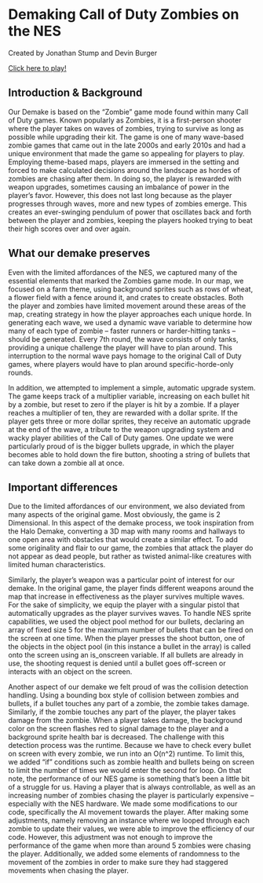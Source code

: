 # Demaking Call of Duty Zombies on the NES

Created by Jonathan Stump and Devin Burger

[Click here to play!](https://8bitworkshop.com/v3.11.0/player.html?p=nes&r=TFpHAACgEAAAJxnGIqjQAbZ6t7pORVMaAgEAugd4ov%2Ba6I4BII4QQI4AICwCukIQ%2B7qDqUCNF0CpP40GII4GIKkPoiCNByDK0PqKoCCMBiC3DqAQtwno0PqI0PeKlQCdAAGdAAKdAAOdAASdAAWdAAadAAfo0OapBCB5giBOgiCugiAqrCBYqKkAhSKpCIUjIPSEqUyFFKkQhRWpgoUWqYCFEI0AIKkGhRKlAcUB8PyiNKAYytD9iND6rQIgKYCFACCAgqkAjQUgukIDIExWpkiKSJhIpRIpGNADTOaBqQKNFEClB7cEwIGiAIYHegayrMABsQiNByCqrMG3wazCuuXDuuSOtwPFt8Osxrrlx3oIE8m3w6zKuuXLeggTzbfDrM665c96CBPRAbEKt0vSuuXTuuS3U9W3w6zWuuXXeggT2bfDrNq65dt6CBPdt8Os3rrl37rkpQPwC6kAhQOlBvADIIODqQCNeiOUpQyNBSClDbqCeiJOpRKNASDmAeYCpQLJBtAEtykCIBQAaKhoqmhAeiM%2Bqf9M%2BYGFFYYWYIUXhhiiAKkghRmgALEXncAB6MjGGdD15gd6BhIQ0OS3ghCK0NuFFyCWqikfqqW3YbcbqQ%2BiALdr4CDQ%2BIYHYKq9IoSFCr0rhIULhXoFBgi3Rgm3BiBdgopMa4KlEinnhRJM8LcBCRh6BgEI0PW6oRDQ74USYKUAogBgpRC6gYUQYKIAqf%2BdAALougHQ92AKugIpIIUXpRAp3wUXtxiqqfB6CBepAYUDekRDpQDwBqUCyQXw%2BnoJDWCFF4rQDqUXyfCwCIUNqQCFF%2FALOKUX6fC3BQKFFyDaqIUMiikBBRd6A1j8egNYKQEKCgq3iPd6CAi3ye%2B3iXoiErdyGYYaoACxGY0HIOYZ0ALmGqUX0ALGGMYXpRcFGNDnYIUEhgUFBYUGt4G3IQTIyUCwEo0GILcCuqUHIEyFg6qlEOCAkAjg%2F%2FAqCQTQAin7jQAgiil6QtF6ByGqt%2BXK0Pd6I%2BK3LWCOeiP7YLcOYHoCgSCWqqYa8AyiALef%2BsYa0PamGfAGt8ZgCQDwAqkEegO7%2B3oCu7c8YKUBogBgqiDwgrdZNERUZHSElKS0hLoGD7odug0AAQIDBAUGBwgJCgsMtwgQERITFBUWFxgZGhscAAAAECEiIyQlJicoKSorLBAQEDAxMjM0NTY3ODk6OzwgICAwuh26DaAA8AepAKKFTBUDYKIAio1%2BBo1%2FBo2ABo2BBo2CBqkEtwmOfwatfgbJEK1%2FBukAUAJJgAqiALADTHSGtxaABo6BBq2ABskMrYF6BRYwA0xmhqkAjYO3bq5%2FBiDKqqIAqQIgDKrgANAhyQDQHbcoroF6DBAJtxAFqcRMIYZ6HC16CC0Bty3FehYtAXoZYsZ6HS16AmLHegLMt9UoqIYyCiYyhSq3PQUqSK1%2FBgUyqmhIigkgqmgg1IOpg6J6BTkBIE%2BD7oAG8ANMOIXugQa6on63RhqF7n8GuqGpBXoyWjADTNWHtzYQeihZHHoqWceHqQCNhHo8WQCpBHoK79BMgod6HC16CC16Au%2FRehYtei0kegti0nodLXoCYtN6Asx6PFnUg6mEejBZmYZ6Ilm6oXojWXyGeiJZfIapyI2CBqIgqZS3boJ6Ci6pyrfSlXoQEsm30rR6EBLLt9K1ehASegVg%2BXoXYPp6FWAhqRl6FWAhqRp6FWAhehfIIXoXyCF6F8ghehHIusF6dvWQLqmsty%2B3EAlgeiKSeiaMegs47n4G0MV6InsXiXoYQTSpqXoFQYB6A0EBeirbeg9Hv3oCR2B6C0cMegtHULcG0Ae3UAfwOXoHBAbwLamregRfekKHekVSCQNIpTJ6F2OjegJjr3oVYxB6CGAJeglgCvAtqap6EGAQehpgpnpj%2Foogn6itQAOgApEiyKkAkSKpdaC6ocipBpEityQKICKpoP%2FIuUSwmWsG0Pepa7e9qXW6wZWroiCpQnoCUrfNtx%2B%2Btxz6mCBPgyCfqKkFOO0GA0ipAO0HA6poegNXipEiqXl6ElY0egxWeXoDVnoGBkGisLcGoiOpVHoRZExPgyCugqnfoq4gEYK3HMC3XB%2Bir3oE4kC3VzqLIOWhIE6nogGpACB2g60KA64LAyCEi3oFAeOlIFWNIACFTImCty2pAI0NA40OAyDgqqAAtzoHeoQbGMkA0BSNSgONSwOgAbEiqoixIjjpAkzVi3oGBhhpAZAB6LcajksDyHoGGQOwAcqNTAOOTQOYjQIDjQMDjYUGjYYGrYUGzUoDrYYG7UsDekM2qQCQVa0CA8lArQMDeqVfBakATFWMIJKotxCuAwN6ApIMIB2qGGlOqIppA6qYoAF6JUgAqJEirYUGIH2N7oUG0APuhgbuAgPQnO4DA0zri3oIaEx6A2hNegNoEFF6DGUQQXocYAF6IrB6EGGjegJhW4xM4qipAI2HBqqthwbNAgOK7QN6BGIttwggyHoOTAAgmKk46QFwemUyAopg7ocGTMeMqQFgrQQDDQUD8EWtAAPJtK0BA%2BkAt14QLXpCSc16RJwhkSKpK3pEPrC3AwggX6epAI0AA40BA40EA40FA2DuAAPQA%2B4BA2CpFI0%2BA6kDjT8DqQKNQQOpeI1CA6lkjUMDtylEA41FA41AA41JA2AgtKqgA7EihSuIuoEqqQCgCJEqegoJPKAJegsJuoGgB7cKBSDiqiAIq3pEZfAgDLc%2BIH%2BregwP4LdPBLdPegg4yLEqKQPQEHoIWcigBExkjnoMGMkBegoaGHoSGgLQDnoJGkxjeg4YA3oKGNjIkSqgALEiGG2IBq6JBnpCp4gGjokGegOQJbdcJMh6CjigCpEkehMUoAS3FQu3FQGxIvAHyQHwM0wgj3oqJwqgAHosOAeIegsImEweegsoFnoOKAV6DCipB5EqTPWoIICCIE6nIH6PIImCqQAgTayNaAYpAfDoeoLLjQoDjgt6KdmKemS%2FjRMDjRIDjQYDjQcDjREDtzqiILcz1IO6gbSqogOpwCDfg0xZi3qJPHoQGHqGT196h096wpshqau3TReisLfNCbfN5rdN6HoGIhRMT4OpgI19BqkAjWoGrWoGzXwGsDYgn6iiALcFGGkUkAHoCUB6xG96pxt9eqcbmCBfp%2B59Bu5qBkzkj618Brf8yQqwM3obOyKpMnpnGLe7tzgokGCtQAPJCpB57kkDqSSNinoCi0ADjYsGrYt6AkpizUkDsCp6BE%2BLBhhpBXoST4p6BZJM15B6GyJ6D3mLBkx6AJCtQAPNDwPwX3rdaXrIabcyqUK38SC3MWt6BzF6yHRfp61AA40PA2CtCAOuCQPsBwPQBc0GA%2FB3et6LesiLegJKVLe%2BqSN6GIYHA40JA60GA40IA2DuCnqCkQsDetB8qQMYbT4DjT4DOOkVeoPqBXqDtGDuDbdqDnqCqWcGqq0%2BAxAByrYLAs0ftgMDN7cQQcqFJoYnyf8gw6lKpSamJ7AwqQBMhpKiALftesSZ4AAQGbdf4P%2FQAnoJI3rCZoaSIDmojXwGYKkAjYwGrYwGyQWQA0ytk7c5jAYgV3qit4UqimkGhSt6YvjQA0ynk7cijQaqrY16quswt1G3C3q77rYEBb2hehMgegPWegdrtwwGtwx4loYyBTLweXoSKYUkhiV6BFXtQQORJHoQqJigBJEqqnoODqkYeoJuehAmqRjIkSqtBgM46QGNBgOwA84HA%2B5AA6IA7o0GTLoAku6MBkyPknoT8QFgehzvsANMjpR6E%2B8Zl3oD2156DBV6Ao0DhSugCbEqyR6QQXoUFQKiALEqIFucehMWqQB6wrUgI5x6Y%2Bh6NjmFKoZ6A10YaQF6Ijt6AuWzk3riDwCxIskB0ASYTKWUqQGNkQaxItASyLEiGGkQjY4Gt8FMzZS3gQh6BgoIjY96glaQBslQsFmtjnoCaq2QBhhpgJACogEgrqgwO3oFDZEGCreLyHrkJLedkJAB6LdcAtAVrY8GySiQDqACsSLJgbAGogCKTHWWqSAYbZAGTNKUtzzJIJAvegdDIB2oIMiryTGKtgUAzre3oHoFN616Bje3bjh6EC5JegsuynoFLtd6Ci5gehAucXobZJaiAKEi8ANMc5a3ViLwCLeWHNAetz%2FJKJAIyTOwBHoGVUC3B2N6BQe3JYJ6BSV8egglSXoIJVp6CSW3ByC3JQF6A1IPt3QgtxaDeggWYnoFFl56DxapAUzwqCDKtgoA83pi042SBrdEeggJeiLJk3oJDMi3HJQGegoHt1qVBnoCX3oGDHpCis2SBpATt0uhtwq3FSrNkwaQBvAEikwWl3oGD6EqzZUG8AKwEbf1egULlAZ6ApoWl5h64u7Kqq1DA42WBrqhekJulwatQgONmLqit0eZegpvegO3mnoOCnoClpt6Cw0Dtx%2Bceg4Kt1%2BdBqIArZoGzZcGkAfNlgaQFfATrZsGt0IHt0x6A7XTl62cBs2ZegKuCLdCmAawE62duuK3HZl6Bx2pAUziqHpiOnoidQiQBMnpkHpDDwOYiLeJCcnZsAWiAEwBmLfOt%2BjKt6h6CbUgyKqgBbYJAnEqIMarjZ4Gjp96C7cFeg4ht%2BCgBo6hBrYHAoJ6wiqNo7YEAeh6B0dKjaR6BxqttwO3G6UGtwE47aUGjaZ6CiWgB7Eq0AWpAUyvmKkAjaIGIIWoegySoAGRInoLexhptgQELrcklJR6g9Y4ehstt6046XoOLQNMvpl6CoAIsSrQVbYJApJ6SaYJsSqItgQCrqq3CSDKqnqD0AN6JBYHegs7twp6AugdqiD1p7YDA69MIJx6HTF6BzF6D896AvN6DtJ6OwS3bXoC83obLXoiBNSaei4EX3oJCa2gBskBraEGtgUFMHoip16aqf%2B2BgTJegrVekVVehnVBHo0DnocMXoIMbYLBUytowbwA0yJm62eegKen3oGnka2DAUTGG2mBnpiMQR6Cg0g1peq0AN6CYZ6xq56BSlMHnoKZ7cNOO16HD56Cj63abc%2Bei06RHoMTnoPShhtpQZ6Ak7wXnoOS3qDc7cWeg%2BSeg88emJkt7waehI8t1aRJEz1qK0RA9AKqQGNEQOpBY0QA2C3CPAiqf%2BiriArgq0QAzjpAXrDhAypALdb36KuTCuCzrcgeoJNeuK%2FgEn%2FOLYEAl0KkAOMPgN6gmiSqK1CtgMDg61DA4i6oWcGuqGiAK1peuKS6Bhpp4UqimmvhXoiGKp6gnWerI1ntgQExaqtagbNSgOKtgUIvTADTL6etwu2HAD5uJ6tDQOuDgN6hI4DtgQCwEnJANBFIJ%2Boegw7tgYA2gOxKpEiehQTBLEqegK4qZCIuoFBTOidehNVAXodVXoMVZF6BlV6HT16Dj2YeiRdIOh6IkB6MicgyqqpPqIDIAaYrQ0DyT2tDrYFCPt6JzN6Fna3DnoUFAq3FKyo0FR6F5V6FzILt%2FIaehMWqQCokSqiAO5qBkyynK1KA7YEBpS3IK1MAxhtSgNIrU0DbUsDqmggrqgwAWB6WxN6AtiwA0w2oHpCiHoW2XoiMno3WAF6RrR6KvYEIAyqtgMNABhpn4UqpTJ6QsGgAXpKwno8enooenoDmno%2FeHoseHoidsSetgYJBa1EA%2FADjUYDrWgGKUDwCq1CA%2FAFqf5McqC3SYDwDrcJyfCQBakAtwupAo1Et6EQtyFDt%2BGbt6EgtyFDA8nUt6Gbt2FFAyCFqK1EAxhtQgN6I2JFtwN6gyiYesaQFHoFF41CA3oFFo1DA61CAykHjWkGrUZ6gpV6o0cQqQgYbWkGtw2iAKkBTPugov%2BKjUcDjki3bwqQC61DtysYaRBMJqG3CXoGLnoGDxi3MK0TA9AeegKgAfAQrQwDKQHQCa1HA65IAyBdobcPjQwDYLfWegUPTF2heob6CgoKegOcp7YEAkQEjagGtgUNpCBrqsmAjakGjKoGqQGNqwaMrAatrAbJBbBKogC3AbYQBvcsqnoHD7YFBpvKqqmntgYPWgUg0KnuBgPQDO4HA0zioe6sBkyRobYEDRytBq2tegJReKIAtwG2FAaKeg8QyHoTDwC3D6p6HA56Bg7urQZM6qFgqQCNrgaNrwatrgbJBa2vtgYT0QFgtwmur7YTB%2BNzo3oKFHoE6YUshi16w5sAsSqFJHoQGKACIJipGGUkoACRLHoHFoUqihh6A1BOsSrwWHoTD8nwsD96Qmd6EhR6Q3V6EJ56gxSpAXpFhNAnehEbqQCgBLYPB8%2BuBvADTHKi7q8GuqG2BguayQWwZbYDC1N6LwHwR7YGC256Do8DeuMseg4rAbEqyJEiqS16ApUAeqrwemKuhqNgqSSNsAa2HQxyT4OtSXqlZPAyqRA47WoGSKkA6QCqaAngSIq2DBK9sLYKEerOagZMMKStEgPQGaIiqSu3WCG2Cgy07j8DYLcWyQHQGnoGGAx6BhgKtxipA0zmt3fJAtAbtxkpt1n9egaQDrdZAY0Tt%2FsDehY7BI1BA2AgOou2GxGGtgMRg61Jtz%2BwAXoER7BGIKql7hIDqQCNsQatsQbNSQOwc3okhLG2HAx5IF%2Bn7rEGTCmlego4tgUNOnocOHoGOGm3eEkDYLYFDn%2Fzo7YNDn%2B2BgvVthUOXeqkIMqqIJ%2B2AwPreoJregdisrYSDHc7sJm1BtD3qbV6I7upsrYHDPe2CRD9tbYLDGm3J7YDDGm3PQGNBAOOBbYDAdh6BKRZiyAXkiAHjSDBjKrwBiAPpSDlkSCKkiA8oCBjkCBRkSB2nCAznCDaj60%2BtgcCPwMgI48ggaMgaqKtZwbwAyDOgiBWpyDbgkxfpiDKqqU6pju6wjimObrBoAe2BhL%2BZkh6YvVohTqGO3qCFbcMt1BFKoU4ikUrhTl6pWcYZTqFOoplO4U7pThFOkilOUU7qmggQ6ioiikRqpgpEIU4hjkgZqu3enoDWnGrBbd6Bbc6pTo45ThIpTvlOapoSHqizZk4AMjABND2aEz%2FqKwUA6n%2FmQABeoLcFANMRacgukHbgkxOp7YDB4GiBCAwq6IAqXw4oADxIkiKemIuzRQDtgYJvQMgVqeiARitFAOQAei2BQN2IklAeqKN7hQDoAOxIqwUA5kAAbdFAHoJBXoHLHooEKAEorcaINCpt2EYbRQDjRQDIEWntgMHqzrIuoE7TPqoogAYoABxIsiFMopxIqoYpSJpAoUikALmI6UyYMhIGJhlIrfHaGC2AwC9ukGmMnoHA3oJCeCAZjJqtwJJ%2F0iKSf%2BqaGC2AxtQXaKwTBUDYKldhSqpsHqC%2BYUsqQOFLaLBqf%2BFMqAA6PANsSqRLMjQ9uYr5i3Q8OYy0O9gpSI46XoCfAFgxiO3hQN6CgUEegYFogC2BA1ssSKq5iLQAuYjsSK65DjlJdAJ5CTwBGn%2FCQFgUP1JusK2BhUb5iLwBbphA2DmIuYjYKADTBCooAS6ggW6ggi6gXoCkLEihSyFLnoiGy2FL7rCtgMScSVMD6ggBKmkMsAK0DzJANAR4IDQDaAGuVawkSyIEPhMk6mlJRAjqS16wmXmLNAC5i2lJEn%2FGGkBhSSlJUn%2FaQC3OmeptzqpAEigEKkABiQmJSrFMpAE5TLmJIjQ8Ki5RrBIpSQFJdDhoABokSzwA8jQ%2BKUupi9gekIAogCxKhABymDQBqIAimDQ%2BnpiW2Dw%2BTD3t0fwAhDvuuPpkOe649u6oSpgIPmppi%2FwE3ojXLqD0PR6ImHK0O2mLvAIt4rK0PhM2qiFLoYvIKKqemIShi2IegL3YKIAIEarpSSmJSQyEANMiKpghTC3GpigCKYr8B2FMUYwkAsYZSqqpStlMYUximYxamYwiNDrqqUwYLcTA7cTt4n1t0l6ArcKJrpCtw9IimUrqmh6CQy6QTjltw9J%2F7eR4AAQDRhJ%2F2kBt0ppAHpDQnojsAFgeiKqtggKaEziqLdSpCLwB8YieoJ%2BYMYjxiK6wakAogBIekU%2BsALGI6ABipEiaIi3EqADegkPeoX6tzF6gvpgjToDjjsDjTwDjj0DGK06A2mztwpttwo7A208t1BNOgMpf6qtPANtPQONPQNNOwNgtTZIsSKVNmi3O7U3t0M3twNghjPgABADIIiqhTCGMSDaqIYyegYIKoYrTOyrhjJGMmq6QXpjMLfDt8ZIhDJ6CdikMmiRegLdt263PoU0qHpiN4YtsSzwB8jQ%2BeYt0PWELKAAeiK%2B8AnI0Pd6YzvxpTRgogA4Sf96Y816IjtxIqpoTA%2BoogB6A4aiqiDsq6UqpitgqQCFJaAQpjHwHwYqJisqJiWqxTClJeUxkAiFJYrlMKrmKoqI0OSFJGC3l7AExTCQBOUw5iqI0O63Dak%2BhSqptgQD%2BaID8AqRKsjQ%2B%2BYrytD2wIHwBbdG92CoeqP9FkCpALqCCIUXuRZASnYYxhfQ9ujgA9DjpRjFGfAGxRrwAqUZmTwAqlk%2BADk8AJlAAIqZPgCiAGBIIE2saKq1QLcDqrU8uqGFF4YYoAKxIoiFHLqCHbEiqrEXyYDwI8gYZRydAwKxF7cBHZ0At0GdAbqjArYDIfdMsax6iNCKegJIekIxt1a6orciuqG3LiK3PKUiGGl6glu3YbcCtyQAANgCAAjZAggA2gIICNsCgAAA3LcJ3bcJ3rcJ37dJ4LcJ4bcJ4rcJ47dJ5LcJ5bcJ5rcJ57dJ6LcJ6bcJ6rcJ67dJ7LcJ7bcJ7rcJ77dJ8LcJ8bcJ8rcJ87dJxLcJxbcJxrcJxwKACADYQggI2UIAANpCAAjbQrcJ3LcJ3bcJ3rcJ37dJ4LcJ4bcJ4rcJ47dJ5LcJ5bcJ5rcJ57dJ6LcJ6bcJ6rcJ67dJ7LcJ7bcJ7rcJ77dJ8LcJ8bcJ8rcJ80KAAAAMAwAIDQMIAA4DCAgPA7cJ%2FLcJ%2FbcJ%2FrcJ%2FwO3KwxDCAgNQwAADkMACA9Dtwn8twn9twn%2Btwn%2FQ3oc5gAA9LcJ9bcJ9rcJ97dJ%2BLcJ%2BbcJ%2BrcJ%2B3oC93obovO3SfS3CfW3Cfa3Cfe3Sfi3Cfm3Cfq3CftCgAkHGSIADgcXAAAQIAAHJygAFjUkAA03JrphFwANOBYGehsYOBaqoKCgALoBiLphIlVVVbrmAAoKCgC64v%2B6AbdZusW657oFqrodug0TriSuNa5Grq2tvq3PrbqoJa02rUe6qVeuV65ouiGsuiGbuiF5uiGKuiHOuiG9uiGDUHJlc3MgQSB0byBUcnkgQWdhaW4AQmlnZ2VyIEJ1bGxldHMARGFtYWdlICsgMQBHQU1FIE9WRVIAU3BlZWS3jCC6BQBBbW1vOiAAV2F2ZSAALzUAeAC2CCOaQUJDREVGLTMyNzY4eikAtgkoao0jA44kA40qA44rA4i5%2F%2F%2BNNLrEMwOMNgMg%2F%2F%2Bg%2F9DoYLS0tbV6KkC6H7ofuh%2B6H7ofuh%2B6H7ofuh%2B6H7ofuh%2B6H7ofuh%2B6H7ofuh%2B6H7ofuh%2B6H7ofuh%2B6H7ofuh%2B6H7ofuh%2B6H7ofuh%2B6H7ofuh%2B6H7ofuh%2B6H7ofuh%2B6H7ofuh%2B6H7ofuh%2B6H7ofuh%2B6H7ofuh%2B6H7ofuh%2B6H7ofuh%2B6H7ofuh%2B6H7ofuh%2B6H7ofuh%2B6H7ofuh%2B6H7ofuh%2B6H7ofuh%2B6H7ofuh%2B6H7ofuh%2B6H7ofuh%2B6H7ofuh%2B6H7ofuh%2B6H7ofuh%2B6H7ofuh%2B6H7ofuh%2B6H7ofuh%2B6H7ofuh%2B6H7ofuh%2B6H7ofuh%2B6H7ofuh%2B6H7ofuh%2B6H7ofuh%2B6H7ofuh%2B6H7ofuh%2B6H7ofuh%2B6H7ofuh%2B6H7ofuh%2B6H7ofuh%2B6H7ofuh%2B6H7ofuh%2B6H7ofuh%2B6H7ofuh%2B6H7ofuh%2B6H7ofuh66CbyAAIACgnoWFv%2B6DXoWEFWquiR6Bhh6Bgh6FhB6BjB6DR9Veg4QusWqM8y6JHoGQHoGCLomDx8%2FPX9%2Ff%2FgADxEaPz88b7f%2B%2F%2FhvZ29vbm9wcPD4%2FLz%2B%2Fv4fAPCIWPz8PPa3FP7%2B%2FPx4%2Bvbu3FzYGAA%2BtzW6AT48QlpSWkI8AP7%2Ff3t7AAAA9EpSUrrBAA8PDz9%2Bfn48DgYKOGxsOAA8t0U8PBi3RRA4EAAYPH7%2F%2F%2F88PBA4fP7uEDgAt0b%2FfjwYbP7%2B%2Fnx6Bhi3CLdYt0i3OLeoOHw4%2Fta3KBg8txe6ARA4txd8bAAPH3%2F%2F%2FPz8eAoUcvj4%2BHB6I2r2ugEAAO6E5CTktwi3Fvx6IojoiOgo7noEWNsYegJY1pIQEAAYGNt6BGgQktZ6AmgcPHj%2F%2F3g8HBgwYP5gMBgAODwe%2F%2F8ePDgwGAz%2BDBgwei%2FwPDw8OLoEMDAwADC3SDy3UCgoKHoFGXoCprcLKHy6IQAADD8%2FPj5%2BfhgIPig8FHwQAAB2fnw%2Bfm4AAGRIECRMtyg4fHy3KT4AMEgwXEg0ADAwcGC3fyAgQLrCAA4ePDg4PB4ODBgwMDAYDABweDwcHDx4cGAwGBgYMLdjProBt2I8GHoDgRgYfn4YGAAAEBB8EBC3uwA4OHh6IiEAMLeoALefuum3WbYESoQwMAAGDg4cHDg4MAQMCBgQMCB6BMd%2Bfjw4bLoCOAAcPDwcugIYOBi6ArdYPnoCuThsDDhgbHy3iD63qAw4DLcot7YODg63NXwMDAy3SLdnPHxsYHi3WLcot4g4twh6Alh6BScOfGxstycMegp4ekdYegRYbDy3eHoCtHoDt3oihnoip7eHeHC3yGB6Ijh4eHokOGB6Ijh6KSh6A%2FlwtxW3G3oiSLdbegJYeiJqODhstwd6Ith6BHg%2BOERcVFxAPAA%2Bf3d%2Ff3d3dzxmZn5mZmYAfreIf358Zma6QrdYcHB3fz48ZmBgYGY8AHy3GbdXeGy3Jmx4AH9%2FcLpDfmBgukK3SHx8cHBwtwV4typ6BVi3uG5mtzh3tza3One3NnoDaH9%2FeiJ2tzh6I3d%2BAAe6AbcbPga6Abeof358egJsZmx4cHhsZgBwugN%2Ff2C6A34A%2FnpieOfn5%2Bz%2B1tbGxsa3KLoCd3dmdn5%2BbmZmegJ4ugF6Ani6Ajx6A9h%2Btzp6AtV6BZi3F38%2Ft5hsPrfYuoG3WHoCaLcYfj%2B3uGA8Brc4egSoHBx6BKgYegLIt3k%2Bt3d6Bdi3Bj4ct4Y8GADn53qDmH7GxtbW1v5stxi3FnoCmGY8GDxmZrdofz4cHLdoPHoCSH9%2FDx48eH9%2FfgZ6Ird%2BAB8ftxUcHx8eegNnHgAwODgcHA4OBiAwEBgIDAQA%2BPh6ItX4%2BPC2A3ji8HqCGH56QgYQOGx6ad5%2Ff7rkfgAwMDgYemSIemVFADx6Qtg%2BAAA4DDxMNABwcHpCt358YHpCt2x4emn5OGxgbDgADg63JrcoDAw8txi3D7fYt3hkfGC3CLcHeiL5t2d4YHpjyLcWfny3EWw8DHh6Blh6Qhe3OGwAAHokRxwAGAB6I0gAemIlegJoDAAMemIIcHB6Aki3aHoj%2BQB6ZaccemSntygAfnoj6AAAbH5WZma3CHoEWAAAegVYegm4emJot5h6Api3GHoImA4OegSYemJItxhwt9h6Qhi3WHx6BLhgOAx4AAAcPj4cHB4OABh6Iqe3aHpkSAAAegJnNHoFCD4ct4g8egKYeiL6egKIxsbWfHoCiHrCSLdIesJIt8h%2BPnx4t2g8GHqCz7cYeLdYfBgwYHwADh56gpp6YugYMHoCaHoE7xgYELoEAHB4ODw8OHpi6DAYeqQIf%2F%2F%2BeiPQdtx6JPK6BHpk73pCE3rq1nrm2noSCLYDe7J6CQi6%2FHocUHocCLoDtgd8NHoJFnoKCHoOKvC6AXoKCLdkthIAwDxaPFq9gYFCPH5afqW64reIh0C3yIdAPz%2FAugN6BjIfHx%2FgugJ6BkN6AlB6CmR6gqgH%2BPj4tgYBLQO6A3riqrfJAboEeoOfegrZegaIf4C6BHoGCXoGeHoGGnoGeHoGK3oGeHoGPHoGeHoGTXoGeHoGXnoGeHoGb3oHeLYVAf%2B65QB6BY%2BAegYIt%2F8BtglR0AAAAwwwwHoSBLoCwDAMA3oOVXoKDBAQICBAQICAbrt6BqK65MCAwEDAQIB6BP26AQEDAgMDAgF6BM%2B6Abfefdt6DC4AAIBAIBAIBLYIguKBQiQYGCRCgXpm97YDAa%2F%2FfjwMAHqC8AQAuuE%2BLi4qLgA8vFoAICR%2BGACAQhgEABIA%2F7oktgYCiCQAWgAkABi6YbrjPE1BAC4kJGpuegY4eibA58PD5%2Bfb25MkJMMIGMMkJBhmQpGJQmYYGCS3t3oHOFo2AABsO3YAJH5URUh6gi8IFCpVKhQIgEk2Pl0%2BNkkPHz89ODg8FrrhugIX8Pi8FKCgCBzw%2BPz8WFj4%2FPLx4Q8fOxEADXqCqwQODwDg8PD43IgAeiN1IHB4txgfPxMDt9gsPCC3GPjgtxW6QQQcPBwA%2Fy9%2F%2F%2F%2Fy9%2F8A%2FvzQAO%2FPDf%2F5%2Bf%2F%2Fn5%2F%2FD29vD%2FD29vD%2F%2F996RKF%2BfH50fFAABWdPH509qf%2F%2F%2Fv%2F%2BukGktxP%2B%2FPz48wAAAAIHBQAI4%2Fp6RNM8HQV6SNB%2FH3pkoKA8eF8%2Ft4r%2FIEDAekNEH7eG9%2Fvn%2F8Db3c7f3%2F%2F%2F729vf%2F%2F%2F3d7f39vAP%2Fj%2F%2F%2Fu3F%2Fe%2F%2F44G%2Buvre7cFugG3PNvrc7vawv56QtAcJi8%2FP7rBtgMDwx8PBwN6Iu0%2FtwF6JfY4TNz09LrBdPq6AejQoEB6AnH0egUBCQ0GltJWpr4JjV7%2B%2Flf%2FR53Z0%2Ff39v%2F%2FZz89ODk7AAAgJDSVk7NWBSA8fN3T%2B37%2BDbmztwAX99%2F%2F%2Fu78%2BPwcIAB%2FfH9%2FZ38%2FPYCDh5j4gEBDHx8PB3oCbyIkGAgGtwHv9%2Fv9%2Fv%2B%2FezjMDhMjRMSM%2B%2FfX3%2F9%2FPwAMGDgwIKBAPwAXDx8SMAh643wNDwcHDx8fEwMODg%2B64RwMAA4PAMj48EC2BAMjAKCw4MDA4P7Y0MDgcMDg4CAgAOBweg44Hx%2FPjz98MBgfeiILYDAYeg848Pjk%2FPx8AMz8%2BAQMesLYehx4ego43tjQwMDA4AC6YSAAuuF6Bjm3mbc5GB8PDz97QwMHHz83IGBDAwC3%2BQd6BjkG5ODAwICAwMD4%2BMAAAIDAeg14Hz8%2FD39%2FfkAAP39vYGBgQHoFNwMCegU3zND48MR6Arjc%2BPB6B7gfPw8fembgt3m6ArrhMCAGD3piCPj4%2FPB6pAi6Afz%2B%2BPh6oiX8%2FsYCeuJWABcvP3oNOCd6oju3eDACBwcA6Lc4%2BHoIOP7%2F%2B%2Fj4eHC64gMCOHAAAw8MCgq2A1bXAwUFBwYDP39%2FegN4uuFgQAYPD8DgMFBQEHpCasCgoOBgwHoJeAB6Anh6HTi3ePg4OLc4hgAAuuG2FQb4fLYDBvh3eDi2EQb4ugI%2B9ub29nbuHhy2Hwh%2Buh%2B6H7ofuh%2B6H7ofuh%2B6H7ofuh%2B6H7ofuh%2B6H7ofuh%2B6H7ofuh%2B6H7ofuh%2B6H7ofuh%2B6H7ofuh%2B6H7ofuh8%3D)

## Introduction & Background

Our Demake is based on the “Zombie” game mode found within many Call of Duty games. Known popularly as Zombies, it is a first-person shooter where the player takes on waves of zombies, trying to survive as long as possible while upgrading their kit. The game is one of many wave-based zombie games that came out in the late 2000s and early 2010s and had a unique environment that made the game so appealing for players to play. Employing theme-based maps, players are immersed in the setting and forced to make calculated decisions around the landscape as hordes of zombies are chasing after them. In doing so, the player is rewarded with weapon upgrades, sometimes causing an imbalance of power in the player’s favor. However, this does not last long because as the player progresses through waves, more and new types of zombies emerge. This creates an ever-swinging pendulum of power that oscillates back and forth between the player and zombies, keeping the players hooked trying to beat their high scores over and over again.

## What our demake preserves

Even with the limited affordances of the NES, we captured many of the essential elements that marked the Zombies game mode. In our map, we focused on a farm theme, using background sprites such as rows of wheat, a flower field with a fence around it, and crates to create obstacles. Both the player and zombies have limited movement around these areas of the map, creating strategy in how the player approaches each unique horde. In generating each wave, we used a dynamic wave variable to determine how many of each type of zombie – faster runners or harder-hitting tanks – should be generated. Every 7th round, the wave consists of only tanks, providing a unique challenge the player will have to plan around. This interruption to the normal wave pays homage to the original Call of Duty games, where players would have to plan around specific-horde-only rounds.

In addition, we attempted to implement a simple, automatic upgrade system. The game keeps track of a multiplier variable, increasing on each bullet hit by a zombie, but reset to zero if the player is hit by a zombie. If a player reaches a multiplier of ten, they are rewarded with a dollar sprite. If the player gets three or more dollar sprites, they receive an automatic upgrade at the end of the wave, a tribute to the weapon upgrading system and wacky player abilities of the Call of Duty games. One update we were particularly proud of is the bigger bullets upgrade, in which the player becomes able to hold down the fire button, shooting a string of bullets that can take down a zombie all at once.

## Important differences

Due to the limited affordances of our environment, we also deviated from many aspects of the original game. Most obviously, the game is 2 Dimensional. In this aspect of the demake process, we took inspiration from the Halo Demake, converting a 3D map with many rooms and hallways to one open area with obstacles that would create a similar effect. To add some originality and flair to our game, the zombies that attack the player do not appear as dead people, but rather as twisted animal-like creatures with limited human characteristics. 

Similarly, the player’s weapon was a particular point of interest for our demake. In the original game, the player finds different weapons around the map that increase in effectiveness as the player survives multiple waves. For the sake of simplicity, we equip the player with a singular pistol that automatically upgrades as the player survives waves. To handle NES sprite capabilities, we used the object pool method for our bullets, declaring an array of fixed size 5 for the maximum number of bullets that can be fired on the screen at one time. When the player presses the shoot button, one of the objects in the object pool (in this instance a bullet in the array) is called onto the screen using an is_onscreen variable. If all bullets are already in use, the shooting request is denied until a bullet goes off-screen or interacts with an object on the screen.
 
Another aspect of our demake we felt proud of was the collision detection handling. Using a bounding box style of collision between zombies and bullets, if a bullet touches any part of a zombie, the zombie takes damage. Similarly, if the zombie touches any part of the player, the player takes damage from the zombie. When a player takes damage, the background color on the screen flashes red to signal damage to the player and a background sprite health bar is decreased. The challenge with this detection process was the runtime. Because we have to check every bullet on screen with every zombie, we run into an O(n^2) runtime. To limit this, we added “if” conditions such as zombie health and bullets being on screen to limit the number of times we would enter the second for loop.
On that note, the performance of our NES game is something that’s been a little bit of a struggle for us. Having a player that is always controllable, as well as an increasing number of zombies chasing the player is particularly expensive – especially with the NES hardware. We made some modifications to our code, specifically the AI movement towards the player. After making some adjustments, namely removing an instance where we looped through each zombie to update their values, we were able to improve the efficiency of our code. However, this adjustment was not enough to improve the performance of the game when more than around 5 zombies were chasing the player. Additionally, we added some elements of randomness to the movement of the zombies in order to make sure they had staggered movements when chasing the player. 

